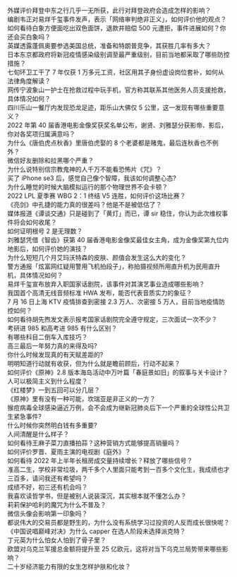 外媒评价拜登中东之行几乎一无所获，此行对拜登政府会造成怎样的影响？  
编剧韦正对易烊千玺事件发声，表示「网络审判绝非正义」，如何评价他的观点？  
如何看待白象方便面吃出双色面饼，退款并赔偿 500 元遭拒，事件进展如何？你还会买白象吗？  
英媒透露蓬佩奥要参选美国总统，准备和特朗普竞争，其获胜几率有多大？  
日本东京都政府将新冠疫情感染级别调至最严重级别，目前当地都采取了哪些防控措施？  
七旬环卫工干了 7 年仅获 1 万多元工资，社区用其子身份虚设岗位套补，如何从法律角度解读？  
网传宁波象山一护士在抢救过程中玩手机，官方称其联系其他医务人员支援抢救，具体情况如何？  
四川乐山一餐厅内发现恐龙足迹，距乐山大佛仅 5 公里，这一发现有哪些重要意义？  
2022 年第 40 届香港电影金像奖获奖名单公布，谢贤、刘雅瑟分获影帝、影后，你对各奖项归属满意吗？  
为什么《唐伯虎点秋香》里唐伯虎娶的 8 个老婆都是赌鬼，最后连秋香也不例外？  
微信好友删除和拉黑哪个严重？  
为什么说特别信宗教鬼神的人千万不能看恐怖片《咒》？  
买了 iPhone se3 后，感觉自己像个智障，我该如何调整心态?  
为什么睡觉的时候大脑模拟运行的那个物理世界不会卡顿？  
2022 LPL 夏季赛 WBG 2：1 终结 V5 连胜，如何评价这场比赛？  
《亮剑》中孔捷的能力真的很差吗？他是不是被低估了？  
媒体报道《谭谈交通》只是碰到了「黄灯」而已，谭 sir 稳住，你认为此次维权事件将会如何收尾？  
如何证明根号 2 是无理数？  
刘雅瑟凭借《智齿》获第 40 届香港电影金像奖最佳女主角，成为金像奖第九位内地影后，如何评价她的演技？  
为什么短短几个月艾玛沃特森的皮肤、颜值会发生这么大的变化？  
警方通报「炫富网红疑用警用飞机拍段子」，称拍摄视频所用直升机为民用直升机，具体情况如何？  
易烊千玺宣布放弃入职国家话剧院，该事件对其演艺事业造成哪些影响？  
我国首个高清无线音频标准 HWA 发布，能否代表音质实力的象征？  
7 月 16 日上海 KTV 疫情排查到密接 2.3 万人、次密接 5 万人，目前当地疫情防控如何？  
如何看待胡先煦发文表示报考国家话剧院完全遵守规定，三次面试一次不少？  
考研进 985 和高考进 985 有什么区别？  
有哪些科目二倒车入库技巧？  
高三最后一年努力真的来得及吗?  
你什么时候发现真的有天赋差距的?  
明明知道行动就有收获，但为什么就是瞻前顾后，行动不起来？  
如何评价《原神》2.8 版本海岛活动中万叶篇「春庭景如旧」的叙事与关卡设计？  
人可以极简主义到什么程度？  
《红楼梦》一到五回可以分几层？  
《原神》里有没有一种可能，坎瑞亚是非正义的一方？  
猴痘病毒全球感染逼近万例，会不会成为继新冠肺炎后下一个严重的全球性公共卫生紧急事件?  
什么时候你突然明白钱有多重要?  
人间清醒是什么样子？  
如何看待王麻子菜刀直播拍蒜？这种营销方式能够提高销量吗？  
如何评价罗晋、夏雨主演的电视剧《庭外》？  
如何看待 2022 年上半年长租房成交量持续增长？释放了哪些信号？  
准高二生，学校非常垃圾，两千多个人里面只能考到一百多个文化生，我成绩也才三百多，请问我还有希望吗？  
成绩不好，初三还有机会吗？  
我喜欢读哲学书，但是被别人说装深沉，其实根本就不懂怎么办？  
莉莉保护哈利的魔咒为什么不普及？  
微信头像会影响第一印象吗？  
都说伟大的交易员都是野生的，为什么没有系统学习过投资的人反而成长很快呢？  
《中国说唱巅峰对决》为什么 capper 在选人阶段未选择派克特？  
丁元英为什么怕女人怕到了骨子里？  
欧盟对乌克兰军援总金额将提升至 25 亿欧元，这将对当下乌克兰局势带来哪些影响？  
二十岁经济能力有限的女生怎样护肤和化妆？  
